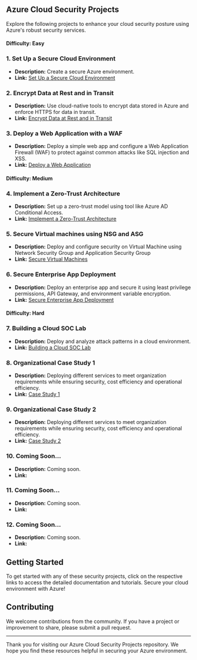 ## Azure Cloud Security Projects

Explore the following projects to enhance your cloud security posture using Azure's robust security services.

#### Difficulty: Easy

### 1. **Set Up a Secure Cloud Environment**
- **Description:** Create a secure Azure environment.
- **Link:** [Set Up a Secure Cloud Environment](./Azure-Project_1.md)

### 2. **Encrypt Data at Rest and in Transit**
- **Description:** Use cloud-native tools to encrypt data stored in Azure and enforce HTTPS for data in transit.
- **Link:** [Encrypt Data at Rest and in Transit](./Azure-Project_2.md)

### 3. **Deploy a Web Application with a WAF**
- **Description:** Deploy a simple web app and configure a Web Application Firewall (WAF) to protect against common attacks like SQL injection and XSS.
- **Link:** [Deploy a Web Application](./Azure-Project_3.md)

#### Difficulty: Medium

### 4. **Implement a Zero-Trust Architecture**
- **Description:** Set up a zero-trust model using tool like Azure AD Conditional Access.
- **Link:** [Implement a Zero-Trust Architecture](./Azure-Project_4.md)

### 5. **Secure Virtual machines using NSG and ASG**
- **Description:** Deploy and configure security on Virtual Machine using Network Security Group and Application Security Group
- **Link:** [Secure Virtual Machines](./Azure-Project_5.md)

### 6. **Secure Enterprise App Deployment**
- **Description:** Deploy an enterprise app and secure it using least privilege permissions, API Gateway, and environment variable encryption.
- **Link:** [Secure Enterprise App Deployment](./Azure-Project_6.md)

#### Difficulty: Hard

### 7. **Building a Cloud SOC Lab**
- **Description:** Deploy and analyze attack patterns in a cloud environment.
- **Link:** [Building a Cloud SOC Lab](./Azure-Project_7.md)

### 8. **Organizational Case Study 1**
- **Description:** Deploying different services to meet organization requirements while ensuring security, cost efficiency and operational efficiency.
- **Link:** [Case Study 1](./Azure-Project_8.md)

### 9. **Organizational Case Study 2**
- **Description:** Deploying different services to meet organization requirements while ensuring security, cost efficiency and operational efficiency.
- **Link:** [Case Study 2](./Azure-Project_9.md)

### 10. **Coming Soon...**
- **Description:** Coming soon.
- **Link:** []()

### 11. **Coming Soon...**
- **Description:** Coming soon.
- **Link:** []()

### 12. **Coming Soon...**
- **Description:** Coming soon.
- **Link:** []()

## Getting Started

To get started with any of these security projects, click on the respective links to access the detailed documentation and tutorials. Secure your cloud environment with Azure!

## Contributing

We welcome contributions from the community. If you have a project or improvement to share, please submit a pull request.

---

Thank you for visiting our Azure Cloud Security Projects repository. We hope you find these resources helpful in securing your Azure environment.